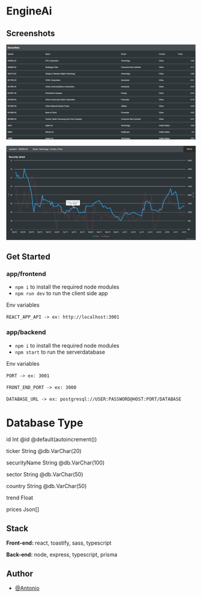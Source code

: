 
# EngineAi



## Screenshots

![example 1](https://github.com/AntonioSilvaVaz/engine-ai/blob/main/assets/1.png)

![example 2](https://github.com/AntonioSilvaVaz/engine-ai/blob/main/assets/2.png)


## Get Started
### app/frontend
- ```npm i``` to install the required node modules
- ```npm run dev``` to run the client side app

Env variables

`REACT_APP_API -> ex: http://localhost:3001`

### app/backend
- ```npm i``` to install the required node modules
- ```npm start``` to run the serverdatabase

Env variables


`PORT -> ex: 3001`

`FRONT_END_PORT -> ex: 3000` 

`DATABASE_URL -> ex: postgresql://USER:PASSWORD@HOST:PORT/DATABASE`
# Database Type
  id           Int      @id @default(autoincrement())

  ticker       String   @db.VarChar(20)

  securityName String   @db.VarChar(100)

  sector       String   @db.VarChar(50)

  country      String   @db.VarChar(50)

  trend        Float

  prices       Json[]

## Stack

**Front-end:** react, toastify, sass, typescript

**Back-end:** node, express, typescript, prisma

## Author

- [@Antonio](https://github.com/AntonioSilvaVaz)

